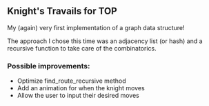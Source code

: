 ## Knight's Travails for TOP

My (again) very first implementation of a graph data structure!

The approach I chose this time was an adjacency list (or hash)
and a recursive function to take care of the combinatorics.

### Possible improvements:
- Optimize find_route_recursive method
- Add an animation for when the knight moves
- Allow the user to input their desired moves